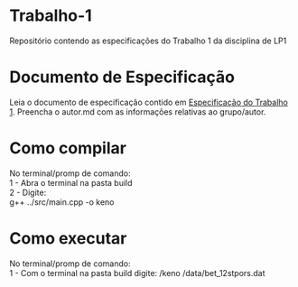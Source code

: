 # Trabalho-1
Repositório contendo as especificações do Trabalho 1 da disciplina de LP1

# Documento de Especificação

Leia o documento de especificação contido em [Especificação do Trabalho 1](https://docs.google.com/document/d/1nwQxiP9YQzU3O-H4YQMqWRtylqO1AOke8y1rQF7cPEc/edit?usp=sharing). Preencha o autor.md com as informações relativas ao grupo/autor.

# Como compilar

No terminal/promp de comando:</br>
1 - Abra o terminal na pasta build </br>
2 - Digite: </br>
g++ ../src/main.cpp -o keno </br>

# Como executar

No terminal/promp de comando:</br>
1 - Com o terminal na pasta build digite: 
/keno /data/bet_12stpors.dat</br>